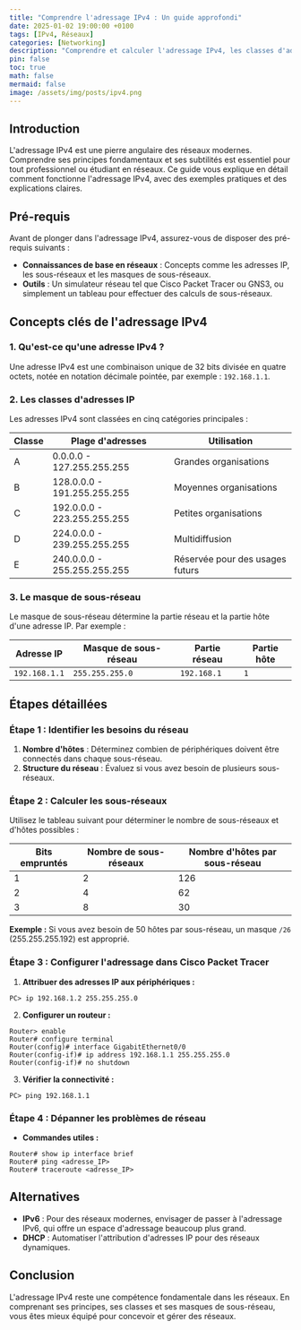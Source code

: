```yaml
---
title: "Comprendre l'adressage IPv4 : Un guide approfondi"
date: 2025-01-02 19:00:00 +0100
tags: [IPv4, Réseaux]
categories: [Networking]
description: "Comprendre et calculer l'adressage IPv4, les classes d'adresses"
pin: false
toc: true
math: false
mermaid: false
image: /assets/img/posts/ipv4.png
---
```

## Introduction

L'adressage IPv4 est une pierre angulaire des réseaux modernes. Comprendre ses principes fondamentaux et ses subtilités est essentiel pour tout professionnel ou étudiant en réseaux. Ce guide vous explique en détail comment fonctionne l'adressage IPv4, avec des exemples pratiques et des explications claires.

## Pré-requis

Avant de plonger dans l'adressage IPv4, assurez-vous de disposer des pré-requis suivants :

- **Connaissances de base en réseaux** : Concepts comme les adresses IP, les sous-réseaux et les masques de sous-réseaux.
- **Outils** : Un simulateur réseau tel que Cisco Packet Tracer ou GNS3, ou simplement un tableau pour effectuer des calculs de sous-réseaux.

## Concepts clés de l'adressage IPv4

### 1. Qu'est-ce qu'une adresse IPv4 ?

Une adresse IPv4 est une combinaison unique de 32 bits divisée en quatre octets, notée en notation décimale pointée, par exemple : `192.168.1.1`.

### 2. Les classes d'adresses IP

Les adresses IPv4 sont classées en cinq catégories principales :

| Classe | Plage d'adresses            | Utilisation                     |
| ------ | --------------------------- | ------------------------------- |
| A      | 0.0.0.0 - 127.255.255.255   | Grandes organisations           |
| B      | 128.0.0.0 - 191.255.255.255 | Moyennes organisations          |
| C      | 192.0.0.0 - 223.255.255.255 | Petites organisations           |
| D      | 224.0.0.0 - 239.255.255.255 | Multidiffusion                  |
| E      | 240.0.0.0 - 255.255.255.255 | Réservée pour des usages futurs |

### 3. Le masque de sous-réseau

Le masque de sous-réseau détermine la partie réseau et la partie hôte d'une adresse IP. Par exemple :

| Adresse IP    | Masque de sous-réseau | Partie réseau | Partie hôte |
| ------------- | --------------------- | ------------- | ----------- |
| `192.168.1.1` | `255.255.255.0`       | `192.168.1`   | `1`         |

## Étapes détaillées

### Étape 1 : Identifier les besoins du réseau

1. **Nombre d'hôtes** : Déterminez combien de périphériques doivent être connectés dans chaque sous-réseau.
2. **Structure du réseau** : Évaluez si vous avez besoin de plusieurs sous-réseaux.

### Étape 2 : Calculer les sous-réseaux

Utilisez le tableau suivant pour déterminer le nombre de sous-réseaux et d'hôtes possibles :

| Bits empruntés | Nombre de sous-réseaux | Nombre d'hôtes par sous-réseau |
| -------------- | ---------------------- | ------------------------------ |
| 1              | 2                      | 126                            |
| 2              | 4                      | 62                             |
| 3              | 8                      | 30                             |

**Exemple :** Si vous avez besoin de 50 hôtes par sous-réseau, un masque `/26` (255.255.255.192) est approprié.

### Étape 3 : Configurer l'adressage dans Cisco Packet Tracer

1. **Attribuer des adresses IP aux périphériques :**

```plaintext
PC> ip 192.168.1.2 255.255.255.0
```

2. **Configurer un routeur :**

```plaintext
Router> enable
Router# configure terminal
Router(config)# interface GigabitEthernet0/0
Router(config-if)# ip address 192.168.1.1 255.255.255.0
Router(config-if)# no shutdown
```

3. **Vérifier la connectivité :**

```plaintext
PC> ping 192.168.1.1
```

### Étape 4 : Dépanner les problèmes de réseau

- **Commandes utiles :**

```plaintext
Router# show ip interface brief
Router# ping <adresse_IP>
Router# traceroute <adresse_IP>
```

## Alternatives

- **IPv6** : Pour des réseaux modernes, envisager de passer à l'adressage IPv6, qui offre un espace d'adressage beaucoup plus grand.
- **DHCP** : Automatiser l'attribution d'adresses IP pour des réseaux dynamiques.

## Conclusion

L'adressage IPv4 reste une compétence fondamentale dans les réseaux. En comprenant ses principes, ses classes et ses masques de sous-réseau, vous êtes mieux équipé pour concevoir et gérer des réseaux.